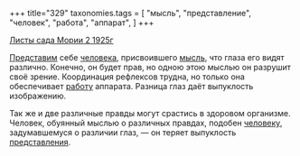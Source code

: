 +++
title="329"
taxonomies.tags = [
 "мысль",
 "представление",
 "человек",
 "работа",
 "аппарат",
]
+++

[Листы сада Мории 2 1925г](/agni/1925)

[Представим](/tags/представление) себе [человека](/tags/человек), присвоившего [мысль](/tags/мысль), что глаза его видят различно. Конечно, он будет прав, но одною этою мыслью он разрушит своё зрение. Координация рефлексов трудна, но только она обеспечивает [работу](/tags/работа) аппарата. Разница глаз даёт выпуклость изображению.   

Так же и две различные правды могут срастись в здоровом организме. Человек, обуянный мыслью о различных правдах, подобен [человеку](/tags/человек), задумавшемуся о различии глаз, — он теряет выпуклость [представления](/tags/представление).   

